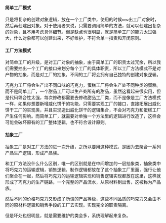 #### 简单工厂模式

只是将复杂的创建对象逻辑，放在一个工厂类中，使用的时候`new`出工厂对象时，然后再创建出对象。对于使用者来说，只需要调用简单的方法，就可以创建出复杂的对象，且不用考虑具体细节。但是缺点也很明显，就是简单工厂的能力太过强大，什么对象都可以创建出来，不好维护，不符合单一指责和开闭原则。

#### 工厂方法模式

对简单工厂的升级，是对工厂对象的抽象，由于简单工厂的职责太过冗余，所以我们需要抽出一个工厂的接口来划分每个工厂的具体职责，所以工厂方法模式不是对产物的抽象，而是对工厂的抽象，不同的工厂将会拥有自己独特的创建对象逻辑。

巧克力工厂将会生产出不同口味的巧克力，蛋糕工厂将会生产处不同种类的蛋糕。而不是简单工厂，一个甜品工厂可以生产处所有的甜品，虽然这看起来很实用，但是代码耦合性太强，每次修改都需要去修改甜品工厂类，而不是像是工厂方法模式一样，如果你想要新增威化饼干的功能，只需要实现工厂的接口，直接拓展出威化饼干工厂的实现类，并且实现造出威化饼干的逻辑集合，不会对巧克力和蛋糕工厂产生任何影响。而简单工厂，就需要对单独一个方法里的逻辑进行改造了，这样会可能会破坏原有的工厂整体逻辑，也不符合设计原则。

#### 抽象工厂

抽象工厂是对工厂方法的进一次升级，之所以要用这种模式，是因为去聚合一系列产品生产逻辑，形成产品族。

和工厂方法没什么什么区别，唯一的区别就是在中间增加的一层抽象类，抽象类中将巧克力的运输逻辑，销售逻辑，制作逻辑都放在了这个抽象工厂里面，强行让他们聚合在一起，然后将巧克力的运输逻辑实现和销售逻辑实现都放在这里，这样就形成了巧克力的生产链路，一个完整的产品流水，从原材料到出售，这被称为产品族。

然后不同的价格巧克力又形成了所谓的产品等级，这些不同品质的巧克力又会由不同的原材料逻辑和销售手段的工厂去实现。实现完全的职责隔离。

但是坏处也很明显，就是需要维护的类会多，系统理解起来复杂。